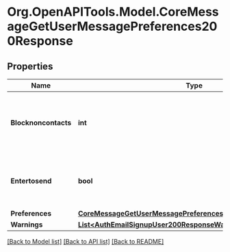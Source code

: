 # Org.OpenAPITools.Model.CoreMessageGetUserMessagePreferences200Response

## Properties

Name | Type | Description | Notes
------------ | ------------- | ------------- | -------------
**Blocknoncontacts** | **int** | Privacy messaging setting to define who can message you | [default to null]
**Entertosend** | **bool** | User preference for using enter to send messages | [default to null]
**Preferences** | [**CoreMessageGetUserMessagePreferences200ResponsePreferences**](CoreMessageGetUserMessagePreferences200ResponsePreferences.md) |  | 
**Warnings** | [**List&lt;AuthEmailSignupUser200ResponseWarningsInner&gt;**](AuthEmailSignupUser200ResponseWarningsInner.md) |  | [optional] 

[[Back to Model list]](../README.md#documentation-for-models) [[Back to API list]](../README.md#documentation-for-api-endpoints) [[Back to README]](../README.md)

